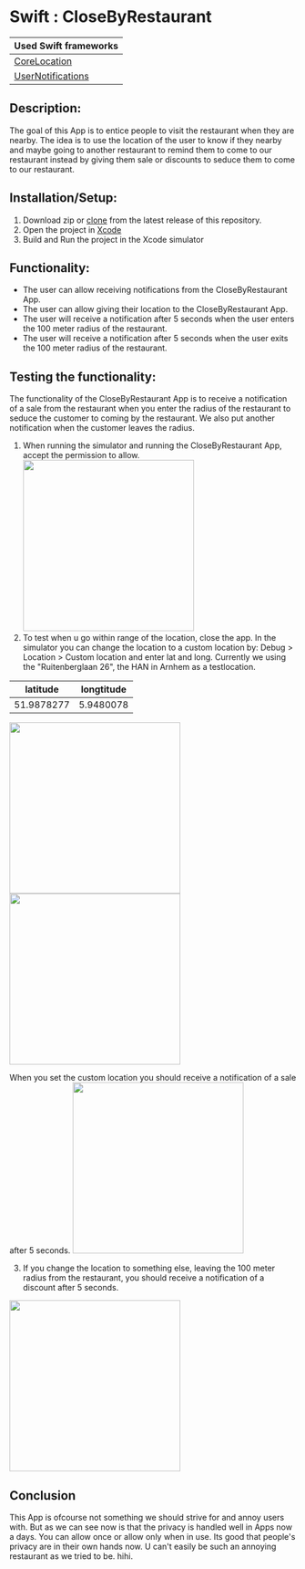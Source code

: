 # Swift : CloseByRestaurant

Used Swift frameworks | 
------------ | 
[CoreLocation](https://developer.apple.com/documentation/corelocation/) | 
[UserNotifications](https://developer.apple.com/documentation/usernotifications) | 

## Description:
The goal of this App is to entice people to visit the restaurant when they are nearby. The idea is to use the location of the user to know if they nearby and maybe going to another restaurant to remind them to come to our restaurant instead by giving them sale or discounts to seduce them to come to our restaurant.


## Installation/Setup:
1. Download zip or [clone](https://github.com/ametekohy/mad-dia1.git) from the latest release of this repository.
2. Open the project in [Xcode](https://developer.apple.com/xcode/)
3. Build and Run the project in the Xcode simulator


## Functionality:
- The user can allow receiving notifications from the CloseByRestaurant App.
- The user can allow giving their location to the CloseByRestaurant App.
- The user will receive a notification after 5 seconds when the user enters the 100 meter radius of the restaurant.
- The user will receive a notification after 5 seconds when the user exits the 100 meter radius of the restaurant.

## Testing the functionality:
The functionality of the CloseByRestaurant App is to receive a notification of a sale from the restaurant when you enter the radius of the restaurant to seduce the customer to coming by the restaurant. We also put another notification when the customer leaves the radius.

1. When running the simulator and running the CloseByRestaurant App, accept the permission to allow.
   <img src="https://github.com/ametekohy/mad-dia1/blob/master/images/locationPermission.png" width="300">
2. To test when u go within range of the location, close the app. In the simulator you can change the location to a custom location by: Debug > Location > Custom location and enter lat and long. Currently we using the "Ruitenberglaan 26", the HAN in Arnhem as a testlocation.

latitude | longtitude
------------ | ------------ 
51.9878277 | 5.9480078 | 
  <img src="https://github.com/ametekohy/mad-dia1/blob/master/images/alwaysAllowLocation.png" width="300">
  <img src="https://github.com/ametekohy/mad-dia1/blob/master/images/customLocation.png" width="300">

When you set the custom location you should receive a notification of a sale after 5 seconds.
  <img src="https://github.com/ametekohy/mad-dia1/blob/master/images/notificationSale.png" width="300">

3. If you change the location to something else, leaving the 100 meter radius from the restaurant, you should receive a notification of a discount after 5 seconds. 
  <img src="https://github.com/ametekohy/mad-dia1/blob/master/images/notificationDiscount.png" width="300">


## Conclusion
This App is ofcourse not something we should strive for and annoy users with. But as we can see now is that the privacy is handled well in Apps now a days. You can allow once or allow only when in use. Its good that people's privacy are in their own hands now. U can't easily be such an annoying restaurant as we tried to be. hihi.
